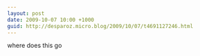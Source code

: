 ```yaml
---
layout: post
date: 2009-10-07 10:00 +1000
guid: http://desparoz.micro.blog/2009/10/07/t4691127246.html
---
```

where does this go
